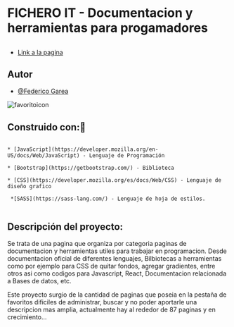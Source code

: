 # FICHERO IT - Documentacion y herramientas para progamadores

##


- [Link a la pagina](https://ficheroit.netlify.app/)




## Autor

- [@Federico Garea](https://www.linkedin.com/in/federicogarea/)

![favoritoicon](https://cdn0.iconfinder.com/data/icons/misc-vol-7/512/web_website_internet_browser_star_favourite-512.png)


## Construido con:🔧
```

* [JavaScript](https://developer.mozilla.org/en-US/docs/Web/JavaScript) - Lenguaje de Programación
  
* [Bootstrap](https://getbootstrap.com/) - Biblioteca

* [CSS](https://developer.mozilla.org/es/docs/Web/CSS) - Lenguaje de diseño grafico

 *[SASS](https://sass-lang.com/) - Lenguaje de hoja de estilos.
 
```




## Descripción del proyecto:

Se trata de una pagina que organiza por categoria paginas de documentacion y herramientas utiles para trabajar en programacion. 
Desde documentacion oficial de diferentes lenguajes, Bilbiotecas a herramientas como por ejemplo para CSS de quitar fondos, 
agregar gradientes, entre otros asi como codigos para Javascript, React, Documentacion relacionada a Bases de datos, etc.

Este proyecto surgio de la cantidad de paginas que poseia en la pestaña de favoritos dificiles de administrar, 
buscar y no poder aportarle una descripcion mas amplia, actualmente hay al rededor de 87 paginas y en crecimiento...











